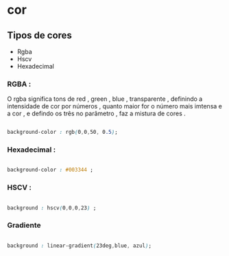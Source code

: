 # cor 

## Tipos de cores 

* Rgba
* Hscv 
* Hexadecimal

### RGBA :

<p> O rgba significa tons de  red , green , blue , transparente  , definindo a intensidade de cor   por números , quanto maior for o número mais imtensa e a cor , e defindo os três no parâmetro  , faz a mistura de cores .</p>

```css

background-color : rgb(0,0,50, 0.5);

```


### Hexadecimal :

```css

background-color : #003344 ;

```

### HSCV :

```css

background : hscv(0,0,0,23) ;

```



### Gradiente

```css 

background : linear-gradient(23deg,blue, azul); 

```